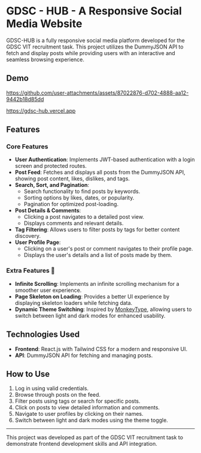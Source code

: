 GDSC - HUB - A Responsive Social Media Website
=============================================

GDSC-HUB is a fully responsive social media platform developed for the GDSC VIT recruitment task. This project utilizes the DummyJSON API to fetch and display posts while providing users with an interactive and seamless browsing experience.

Demo
----

https://github.com/user-attachments/assets/87022876-d702-4888-aa12-9442b18d85dd

https://gdsc-hub.vercel.app


Features
--------

### Core Features

-   **User Authentication**: Implements JWT-based authentication with a login screen and protected routes.
-   **Post Feed**: Fetches and displays all posts from the DummyJSON API, showing post content, likes, dislikes, and tags.
-   **Search, Sort, and Pagination**:
    -   Search functionality to find posts by keywords.
    -   Sorting options by likes, dates, or popularity.
    -   Pagination for optimized post-loading.
-   **Post Details & Comments**:
    -   Clicking a post navigates to a detailed post view.
    -   Displays comments and relevant details.
-   **Tag Filtering**: Allows users to filter posts by tags for better content discovery.
-   **User Profile Page**:
    -   Clicking on a user's post or comment navigates to their profile page.
    -   Displays the user's details and a list of posts made by them.

### Extra Features 🧁

-   **Infinite Scrolling**: Implements an infinite scrolling mechanism for a smoother user experience.
-   **Page Skeleton on Loading**: Provides a better UI experience by displaying skeleton loaders while fetching data.
-   **Dynamic Theme Switching**: Inspired by [MonkeyType](https://monkeytype.com/), allowing users to switch between light and dark modes for enhanced usability.

Technologies Used
-----------------

-   **Frontend**: React.js with Tailwind CSS for a modern and responsive UI.
-   **API**: DummyJSON API for fetching and managing posts.

How to Use
----------

1.  Log in using valid credentials.
2.  Browse through posts on the feed.
3.  Filter posts using tags or search for specific posts.
4.  Click on posts to view detailed information and comments.
5.  Navigate to user profiles by clicking on their names.
6.  Switch between light and dark modes using the theme toggle.


* * * * *

This project was developed as part of the GDSC VIT recruitment task to demonstrate frontend development skills and API integration.
